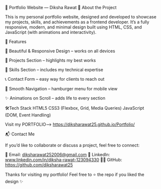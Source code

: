 🌟 Portfolio Website — Diksha Rawat
👋 About the Project

This is my personal portfolio website, designed and developed to showcase my projects, skills, and achievements as a frontend developer.
It’s a fully responsive, modern, and minimal design built using HTML, CSS, and JavaScript (with animations and interactivity).

🚀 Features

🌈 Beautiful & Responsive Design – works on all devices

💼 Projects Section – highlights my best works

🧠 Skills Section – includes my technical expertise

📞 Contact Form – easy way for clients to reach out

🧭 Smooth Navigation – hamburger menu for mobile view

✨ Animations on Scroll – adds life to every section

🛠️Tech Stack
HTML5
CSS3 (Flexbox, Grid, Media Queries)
JavaScript (DOM, Event Handling)

Visit my PORTFOLIO--> https://diksharawat25.github.io/Portfolio/

📬 Contact Me

If you’d like to collaborate or discuss a project, feel free to connect:

💌 Email: diksharawat252006@gmail.com
💼 LinkedIn: www.linkedin.com/in/diksha-rawat-123094330
🧑‍💻 GitHub: https://github.com/diksharawat25

Thanks for visiting my portfolio!
Feel free to ⭐ the repo if you liked the design ✨
